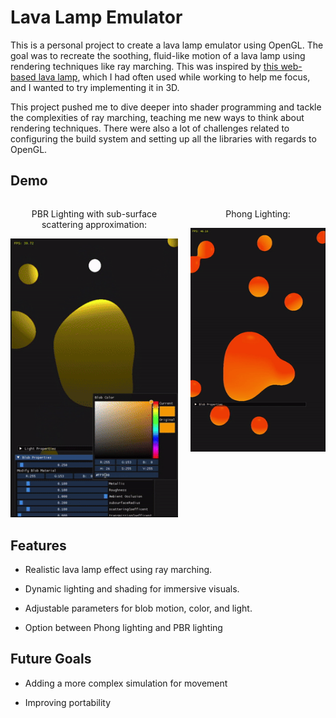 # Lava Lamp Emulator

This is a personal project to create a lava lamp emulator using OpenGL. The goal was to recreate the soothing, fluid-like motion of a lava lamp using rendering techniques like ray marching. This was inspired by [this web-based lava lamp](https://lucia-gomez.github.io/lava-lamp/), which I had often used while working to help me focus, and I wanted to try implementing it in 3D.

This project pushed me to dive deeper into shader programming and tackle the complexities of ray marching, teaching me new ways to think about rendering techniques. There were also a lot of challenges related to configuring the build system and setting up all the libraries with regards to OpenGL.

## Demo
<div style="display: flex; gap: 20px; justify-content: center;">
  <div style="text-align: center;">
    <p>PBR Lighting with sub-surface scattering approximation:</p>
    <img src="demo/lava_lamp_color_demo.gif" width="300" />
  </div>
  <div style="text-align: center;">
    <p>Phong Lighting:</p>
    <img src="demo/lava_lamp_phong_demo.gif" width="300" />
  </div>
</div>


## Features

- Realistic lava lamp effect using ray marching.

- Dynamic lighting and shading for immersive visuals.

- Adjustable parameters for blob motion, color, and light.

- Option between Phong lighting and PBR lighting

## Future Goals
- Adding a more complex simulation for movement

- Improving portability
